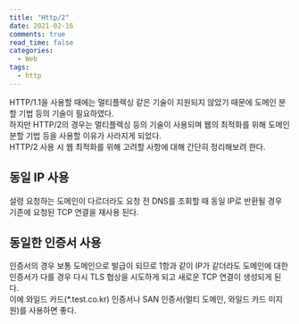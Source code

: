 ```yaml
---
title: "Http/2"
date: 2021-02-16
comments: true
read_time: false
categories:
  - Web
tags:
  - http
---
```


HTTP/1.1을 사용할 때에는 멀티플렉싱 같은 기술이 지원되지 않았기 때문에 도메인 분할 기법 등의 기술이 필요하였다.  
하지만 HTTP/2의 경우는 멀티플렉싱 등의 기술이 사용되며 웹의 최적화를 위해 도메인 분할 기법 등을 사용할 이유가 사라지게 되었다.  
HTTP/2 사용 시 웹 최적화를 위해 고려할 사항에 대해 간단히 정리해보려 한다.

## 동일 IP 사용

설령 요청하는 도메인이 다르더라도 요청 전 DNS를 조회할 때 동일 IP로 반환될 경우 기존에 요청된 TCP 연결을 재사용 된다.

## 동일한 인증서 사용

인증서의 경우 보통 도메인으로 발급이 되므로 1항과 같이 IP가 같더라도 도메인에 대한 인증서가 다를 경우 다시 TLS 협상을 시도하게 되고 새로운 TCP 연결이 생성되게 된다.  
이에 와일드 카드(\*.test.co.kr) 인증서나 SAN 인증서(멀티 도메인, 와일드 카드 미지원)를 사용하면 좋다.
